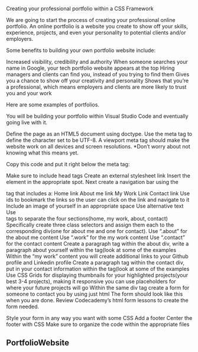 Creating your professional portfolio within a CSS Framework

We are going to start the process of creating your professional online portfolio. An online portfolio is a website you create to show off your skills, experience, projects, and even your personality to potential clients and/or employers. 

Some benefits to building your own portfolio website include:

Increased visibility, credibility and authority
When someone searches your name in Google, your tech portfolio website appears at the top
Hiring managers and clients can find you, instead of you trying to find them 
Gives you a chance to show off your creativity and personality
Shows that you’re a professional, which means employers and clients are more likely to trust you and your work

Here are some examples of portfolios.

You will be building your portfolio within Visual Studio Code and eventually going live with it.

 Define the page as an HTML5 document using doctype.
 Use the meta tag to define the character set to be UTF-8.
A viewport meta tag should make the website work on all devices and screen resolutions.  *Don’t worry about not knowing what this means yet.

Copy this code and put it right below the meta tag:
<meta name="viewport" content="width=device-width, initial-scale=1">


Make sure to include head tags
Create an external stylesheet link
Insert the <body> element in the appropriate spot.
Next create a navigation bar using the <nav> tag that includes a:
Home link
About me link
My Work Link
Contact link
Use ids to bookmark the links so the user can click on the link and navigate to it
Include an image of yourself in an appropriate space
Use alternative text 
Use <div> tags to separate the four sections(home, my work, about, contact)
Specifically create three class selectors and assign them each to the corresponding div(one for about me and one for contact).
Use “.about” for the about me content
Use “.work” for the my work content
Use “.contact” for the contact content
Create a paragraph tag within the about div, write a paragraph about yourself within the tag(look at some of the examples
Within the “my work” content you will create additional links to your
Github profile and
Linkedin profile
Create a paragraph tag within the contact div, put in your contact information within the tag(look at some of the examples
Use CSS Grids for displaying thumbnails for your highlighted projects(your best 3-4 projects), making it responsive
you can use placeholders for where your future projects will go
Within the same div tag create a form for someone to contact you by using just html
The form should look like this when you are done.  Review Codecademy’s html form lessons to create the form needed.


Style your form in any way you want with some CSS
Add a footer
Center the footer with CSS
Make sure to organize the code within the appropriate files
	
# PortfolioWebsite
